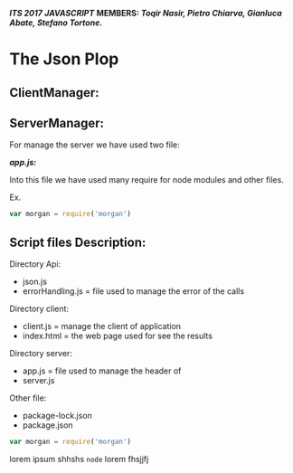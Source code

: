 
***ITS 2017***
***JAVASCRIPT***
**MEMBERS: *Toqir Nasir, Pietro Chiarva, Gianluca Abate, Stefano Tortone.***

The Json Plop
========================


**ClientManager:**
-----------------------


**ServerManager:**
-----------------------

For manage the server we have used two file:

***app.js:***

Into this file we have used many require for node modules and other files.

Ex.
```js
var morgan = require('morgan')
```




**Script files Description:**
-----------------------
Directory Api:
 - json.js
 - errorHandling.js = file used to manage the error of the calls

Directory client:
 - client.js = manage the client of application
 - index.html = the web page used for see the results


Directory server:
- app.js = file used to manage the header of
- server.js

Other file:
- package-lock.json
- package.json













<!-- per fare le cose fighe in markdown -->
```js
var morgan = require('morgan')
```

lorem ipsum shhshs `node` lorem fhsjjfj
